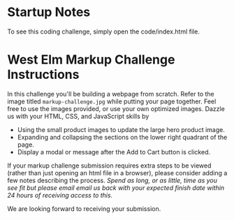# Startup Notes 

To see this coding challenge, simply open the code/index.html file.

# West Elm Markup Challenge Instructions

In this challenge you'll be building a webpage from scratch. Refer to the image titled `markup-challenge.jpg` while putting your page together. Feel free to use the images provided, or use your own optimized images. Dazzle us with your HTML, CSS, and JavaScript skills by

* Using the small product images to update the large hero product image.
* Expanding and collapsing the sections on the lower right quadrant of the page.
* Display a modal or message after the Add to Cart button is clicked.

If your markup challenge submission requires extra steps to be viewed (rather than just opening an html file in a browser), please consider adding a few notes describing the process. _Spend as long, or as little, time as you see fit but please email email us back with your expected finish date within 24 hours of receiving access to this._
 
We are looking forward to receiving your submission.